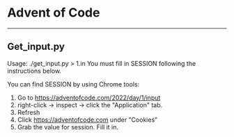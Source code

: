 # Advent of Code
--------------

## Get_input.py
 Usage: ./get_input.py > 1.in
 You must fill in SESSION following the instructions below.

 You can find SESSION by using Chrome tools:
 1) Go to https://adventofcode.com/2022/day/1/input
 2) right-click -> inspect -> click the "Application" tab.
 3) Refresh
 4) Click https://adventofcode.com under "Cookies"
 5) Grab the value for session. Fill it in.